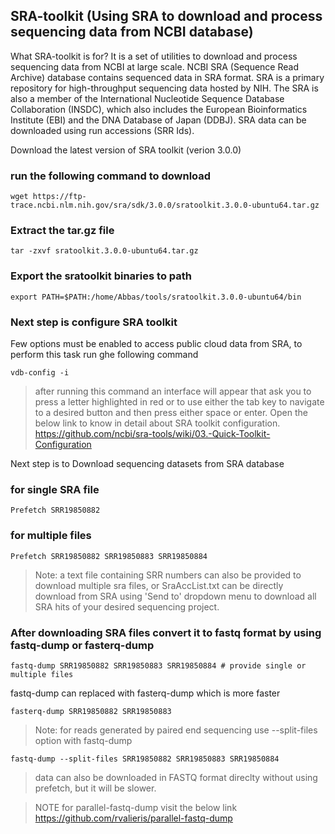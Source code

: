 ## SRA-toolkit (Using SRA to download and process sequencing data from NCBI database)
What SRA-toolkit is for?
It is a set of utilities to download and process sequencing data from NCBI at large scale. NCBI SRA (Sequence Read Archive) database contains sequenced data in SRA format. SRA is a primary repository for high-throughput sequencing data hosted by NIH. The SRA is also a member of the International Nucleotide Sequence Database Collaboration (INSDC), which also includes the European Bioinformatics Institute (EBI) and the DNA Database of Japan (DDBJ).
SRA data can be downloaded using run accessions (SRR Ids).

Download the latest version of SRA toolkit (verion 3.0.0)

### run the following command to download
```
wget https://ftp-trace.ncbi.nlm.nih.gov/sra/sdk/3.0.0/sratoolkit.3.0.0-ubuntu64.tar.gz
```
### Extract the tar.gz file 
```
tar -zxvf sratoolkit.3.0.0-ubuntu64.tar.gz
```
### Export the sratoolkit binaries to path
```
export PATH=$PATH:/home/Abbas/tools/sratoolkit.3.0.0-ubuntu64/bin
```
### Next step is configure SRA toolkit

Few options must be enabled to access public cloud data from SRA, to perform this task run ghe following command
```
vdb-config -i
```
> after running this command an interface will appear that ask you to press a letter highlighted in red or to use either the tab key to navigate to a desired button and then press either space or enter. Open the below link to know in detail about SRA toolkit configuration. 
https://github.com/ncbi/sra-tools/wiki/03.-Quick-Toolkit-Configuration

Next step is to Download sequencing datasets from SRA database

### for single SRA file
```
Prefetch SRR19850882 
```
### for multiple files
```
Prefetch SRR19850882 SRR19850883 SRR19850884
```
> Note: a text file containing SRR numbers can also be provided to download multiple sra files, or SraAccList.txt can be directly download from SRA using 'Send to' dropdown menu to download all SRA hits of your desired sequencing project. 
### After downloading SRA files convert it to fastq format by using fastq-dump or fasterq-dump
```
fastq-dump SRR19850882 SRR19850883 SRR19850884 # provide single or multiple files 
```
fastq-dump can replaced with fasterq-dump which is more faster
```
fasterq-dump SRR19850882 SRR19850883 
```
> Note: for reads generated by paired end sequencing  use --split-files option with fastq-dump
```
fastq-dump --split-files SRR19850882 SRR19850883 SRR19850884
```
> data can also be downloaded in FASTQ format direclty without using prefetch, but it will be slower.

> NOTE for parallel-fastq-dump visit the below link
 https://github.com/rvalieris/parallel-fastq-dump

